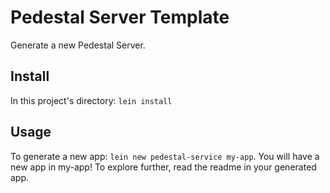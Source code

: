 # Pedestal Server Template

Generate a new Pedestal Server.

## Install

In this project's directory: `lein install`

## Usage

To generate a new app: `lein new pedestal-service my-app`.
You will have a new app in my-app! To explore further, read
the readme in your generated app.

<!-- Copyright 2013 Relevance, Inc. -->

